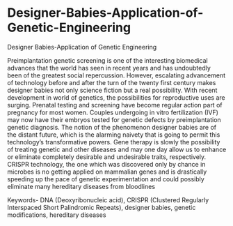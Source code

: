 # Designer-Babies-Application-of-Genetic-Engineering
Designer Babies-Application of Genetic Engineering

Preimplantation genetic screening is one of the interesting biomedical advances that the world has seen in recent years and has undoubtedly been of the greatest social repercussion. However, escalating advancement of technology before and after the turn of the twenty first century makes designer babies not only science fiction but a real possibility. With recent development in world of genetics, the possibilities for reproductive uses are surging. Prenatal testing and screening have become regular action part of pregnancy for most women. Couples undergoing in vitro fertilization (IVF) may now have their embryos tested for genetic defects by preimplantation genetic diagnosis. The notion of the phenomenon designer babies are of the distant future, which is the alarming naivety that is going to permit this technology’s transformative powers. Gene therapy is slowly the possibility of treating genetic and other diseases and may one day allow us to enhance or eliminate completely desirable and undesirable traits, respectively. CRISPR technology, the one which was discovered only by chance in microbes is no getting applied on mammalian genes and is drastically speeding up the pace of genetic experimentation and could possibly eliminate many hereditary diseases from bloodlines 

Keywords- DNA (Deoxyribonucleic acid), CRISPR (Clustered Regularly Interspaced Short Palindromic Repeats), designer babies, genetic modifications, hereditary diseases
